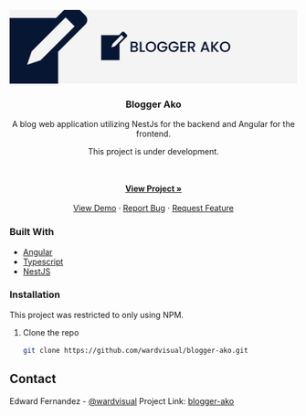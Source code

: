 <div id="top"></div>

<!-- PROJECT LOGO -->
<br />
<div align="center">
  <a href="https://github.com/wardvisual/blogger-ako">
    <img src="./screenshots/banner.jpg" alt="banner">
  </a>

  <h3 align="center">Blogger Ako</h3>

  <p align="center"> A blog web application utilizing NestJs for the backend and Angular for the frontend.</p> 
  <p>This project is under development.</p>
    <br />
    <br />
    <a href="https://github.com/wardvisual/blogger-ako"><strong>View Project »</strong></a>
    <br />    
    <br />
    <a href="https://github.com/wardvisual/blogger-ako">View Demo</a>
    ·
    <a href="https://github.com/wardvisual/blogger-ako/issues">Report Bug</a>
    ·
    <a href="https://github.com/wardvisual/blogger-ako/issues">Request Feature</a>
  
</div>

### Built With

- [Angular](https://angular.io/)
- [Typescript](https://www.typescriptlang.org/)
- [NestJS](https://nestjs.com/)

<!-- INSTALLATION -->

### Installation

This project was restricted to only using NPM.

1. Clone the repo

   ```sh
   git clone https://github.com/wardvisual/blogger-ako.git
   ```

<!-- CONTACT -->

## Contact

Edward Fernandez - [@wardvisual](https://twitter.com/wardvisual)
Project Link: [blogger-ako](https://github.com/wardvisual/blogger-ako)
